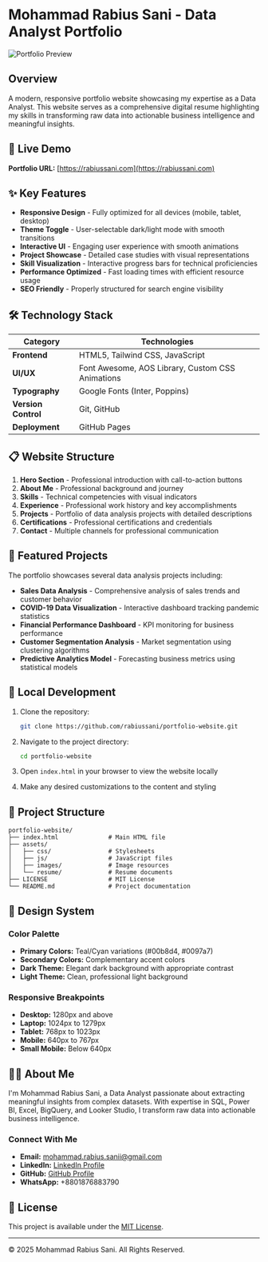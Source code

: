 # Mohammad Rabius Sani - Data Analyst Portfolio

![Portfolio Preview](assets/images/portfolio-preview.png)

## Overview

A modern, responsive portfolio website showcasing my expertise as a Data Analyst. This website serves as a comprehensive digital resume highlighting my skills in transforming raw data into actionable business intelligence and meaningful insights.

## 🔗 Live Demo

**Portfolio URL:** [https://rabiussani.com](https://rabiussani.com)

## ✨ Key Features

- **Responsive Design** - Fully optimized for all devices (mobile, tablet, desktop)
- **Theme Toggle** - User-selectable dark/light mode with smooth transitions
- **Interactive UI** - Engaging user experience with smooth animations
- **Project Showcase** - Detailed case studies with visual representations
- **Skill Visualization** - Interactive progress bars for technical proficiencies
- **Performance Optimized** - Fast loading times with efficient resource usage
- **SEO Friendly** - Properly structured for search engine visibility

## 🛠️ Technology Stack

| Category | Technologies |
|----------|-------------|
| **Frontend** | HTML5, Tailwind CSS, JavaScript |
| **UI/UX** | Font Awesome, AOS Library, Custom CSS Animations |
| **Typography** | Google Fonts (Inter, Poppins) |
| **Version Control** | Git, GitHub |
| **Deployment** | GitHub Pages |

## 📋 Website Structure

1. **Hero Section** - Professional introduction with call-to-action buttons
2. **About Me** - Professional background and journey
3. **Skills** - Technical competencies with visual indicators
4. **Experience** - Professional work history and key accomplishments
5. **Projects** - Portfolio of data analysis projects with detailed descriptions
6. **Certifications** - Professional certifications and credentials
7. **Contact** - Multiple channels for professional communication

## 💼 Featured Projects

The portfolio showcases several data analysis projects including:

- **Sales Data Analysis** - Comprehensive analysis of sales trends and customer behavior
- **COVID-19 Data Visualization** - Interactive dashboard tracking pandemic statistics
- **Financial Performance Dashboard** - KPI monitoring for business performance
- **Customer Segmentation Analysis** - Market segmentation using clustering algorithms
- **Predictive Analytics Model** - Forecasting business metrics using statistical models

## 🚀 Local Development

1. Clone the repository:
   ```bash
   git clone https://github.com/rabiussani/portfolio-website.git
   ```

2. Navigate to the project directory:
   ```bash
   cd portfolio-website
   ```

3. Open `index.html` in your browser to view the website locally

4. Make any desired customizations to the content and styling

## 📁 Project Structure

```
portfolio-website/
├── index.html              # Main HTML file
├── assets/
│   ├── css/                # Stylesheets
│   ├── js/                 # JavaScript files
│   ├── images/             # Image resources
│   └── resume/             # Resume documents
├── LICENSE                 # MIT License
└── README.md               # Project documentation
```

## 🎨 Design System

### Color Palette

- **Primary Colors:** Teal/Cyan variations (#00b8d4, #0097a7)
- **Secondary Colors:** Complementary accent colors
- **Dark Theme:** Elegant dark background with appropriate contrast
- **Light Theme:** Clean, professional light background

### Responsive Breakpoints

- **Desktop:** 1280px and above
- **Laptop:** 1024px to 1279px
- **Tablet:** 768px to 1023px
- **Mobile:** 640px to 767px
- **Small Mobile:** Below 640px

## 👨‍💻 About Me

I'm Mohammad Rabius Sani, a Data Analyst passionate about extracting meaningful insights from complex datasets. With expertise in SQL, Power BI, Excel, BigQuery, and Looker Studio, I transform raw data into actionable business intelligence.

### Connect With Me

- **Email:** mohammad.rabius.sanii@gmail.com
- **LinkedIn:** [LinkedIn Profile](https://www.linkedin.com/in/mohammad-rabius-sani/)
- **GitHub:** [GitHub Profile](https://github.com/mohammad-rabius-sani)
- **WhatsApp:** +8801876883790

## 📄 License

This project is available under the [MIT License](LICENSE).

---

© 2025 Mohammad Rabius Sani. All Rights Reserved. 